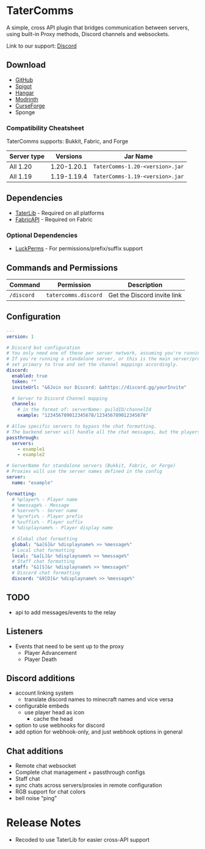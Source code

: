 # TaterComms

A simple, cross API plugin that bridges communication between servers, using built-in Proxy methods, Discord channels and websockets.

Link to our support: [Discord](https://discord.neuralnexus.dev)

## Download

- [GitHub](https://github.com/p0t4t0sandwich/TaterComms/releases)
- [Spigot](https://www.spigotmc.org/resources/tatercomms.110592/)
- [Hangar](https://hangar.papermc.io/p0t4t0sandwich/TaterComms)
- [Modrinth](https://modrinth.com/plugin/tatercomms)
- [CurseForge](https://www.curseforge.com/minecraft/mc-mods/tatercomms)
- Sponge

### Compatibility Cheatsheet

TaterComms supports: Bukkit, Fabric, and Forge

[//]: # (TaterComms supports: Bukkit, Fabric, Forge, and Sponge &#40;some versions&#41;)

| Server type        | Versions    | Jar Name                        |
|--------------------|-------------|---------------------------------|
| All 1.20           | 1.20-1.20.1 | `TaterComms-1.20-<version>.jar` |
| All 1.19           | 1.19-1.19.4 | `TaterComms-1.19-<version>.jar` |

[//]: # (| All 1.18           | 1.18-1.18.2 | `TaterComms-1.18-<version>.jar` |)

[//]: # (| All 1.17           | 1.17-1.17.1 | `TaterComms-1.17-<version>.jar` |)

[//]: # (| All 1.16 &#40;Sponge8&#41; | 1.16-1.16.5 | `TaterComms-1.16-<version>.jar` |)

[//]: # (| All 1.15           | 1.15-1.15.2 | `TaterComms-1.15-<version>.jar` |)

## Dependencies

- [TaterLib](https://github.com/p0t4t0sandwich/TaterLib) - Required on all platforms
- [FabricAPI](https://modrinth.com/mod/fabric-api) - Required on Fabric

### Optional Dependencies

- [LuckPerms](https://luckperms.net/) - For permissions/prefix/suffix support

## Commands and Permissions

| Command    | Permission           | Description                 |
|------------|----------------------|-----------------------------|
| `/discord` | `tatercomms.discord` | Get the Discord invite link |

## Configuration

```yaml
---
version: 1

# Discord bot configuration
# You only need one of these per server network, assuming you're running a primary proxy/websocket to handle chats
# If you're running a standalone server, or this is the main server/proxy in your network,
# set primary to true and set the channel mappings accordingly.
discord:
  enabled: true
  token: ""
  inviteUrl: "&6Join our Discord: &ahttps://discord.gg/yourInvite"

  # Server to Discord Channel mapping
  channels:
    # in the format of: serverName: guildID/channelId
    example: "123456789012345678/123456789012345678"

# Allow specific servers to bypass the chat formatting.
# The backend server will handle all the chat messages, but the players will still see the messages from other servers.
passthrough:
  servers:
    - example1
    - example2

# ServerName for standalone servers (Bukkit, Fabric, or Forge)
# Proxies will use the server names defined in the config
server:
  name: "example"

formatting:
  # %player% - Player name
  # %message% - Message
  # %server% - Server name
  # %prefix% - Player prefix
  # %suffix% - Player suffix
  # %displayname% - Player display name

  # Global chat formatting
  global: "&a[G]&r %displayname% >> %message%"
  # Local chat formatting
  local: "&a[L]&r %displayname% >> %message%"
  # Staff chat formatting
  staff: "&1[S]&r %displayname% >> %message%"
  # Discord chat formatting
  discord: "&9[D]&r %displayname% >> %message%"
```

## TODO
- api to add messages/events to the relay

## Listeners
- Events that need to be sent up to the proxy
  - Player Advancement
  - Player Death

## Discord additions
- account linking system
  - translate discord names to minecraft names and vice versa
- configurable embeds
  - use player head as icon
    - cache the head
- option to use webhooks for discord
- add option for webhook-only, and just webhook options in general

## Chat additions
- Remote chat websocket
- Complete chat management + passthrough configs
- Staff chat
- sync chats across servers/proxies in remote configuration
- RGB support for chat colors
- bell noise “ping”

# Release Notes
- Recoded to use TaterLib for easier cross-API support
